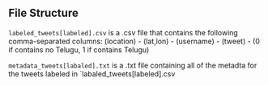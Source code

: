 ## File Structure

`labeled_tweets[labeled].csv` is a .csv file that contains the following comma-separated columns: (location) - (lat,lon) - (username) - (tweet) - (0 if contains no Telugu, 1 if contains Telugu)

`metadata_tweets[labaled].txt` is a .txt file containing all of the metadta for the tweets labeled in `labaled_tweets[labeled].csv
